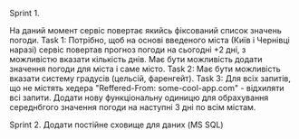 ﻿
Sprint 1.

На даний момент сервіс повертає якийсь фіксований список значень погоди.
Task 1: Потрібно, щоб на основі введеного міста (Київ і Чернівці наразі) сервіс повертав прогноз погоди на сьогодні +2 дні, 
з можливістю вказати кількість днів.
Має бути можливість додати значення погоди для міста і саме місто.
Task 2: Має бути можливість вказати систему градусів (цельсій, фаренгейт).
Task 3: Для всіх запитів, що не містять хедера "Reffered-From: some-cool-app.com" - відхиляти всі запити.
Додати нову функціональну одиницю для обрахування середнбгого значення погоди на наступні 3 дні по всім містам.

Sprint 2. 
Додати постійне сховище для даних (MS SQL)